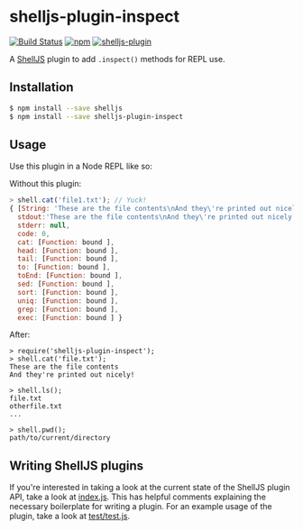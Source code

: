 # shelljs-plugin-inspect

[![Build Status](https://img.shields.io/endpoint.svg?url=https%3A%2F%2Factions-badge.atrox.dev%2Fnfischer%2Fshelljs-plugin-inspect%2Fbadge%3Fref%3Dmaster&style=flat-square)](https://actions-badge.atrox.dev/nfischer/shelljs-plugin-inspect/goto?ref=master)
[![npm](https://img.shields.io/npm/v/shelljs-plugin-inspect.svg?style=flat-square)](https://www.npmjs.com/package/shelljs-plugin-inspect)
[![shelljs-plugin](https://img.shields.io/badge/shelljs-plugin-brightgreen.svg?style=flat-square)](https://github.com/shelljs/shelljs/wiki/Using-ShellJS-Plugins)

A [ShellJS](https://github.com/shelljs/shelljs) plugin to add `.inspect()`
methods for REPL use.

## Installation

```bash
$ npm install --save shelljs
$ npm install --save shelljs-plugin-inspect
```

## Usage

Use this plugin in a Node REPL like so:

Without this plugin:

```javascript
> shell.cat('file1.txt'); // Yuck!
{ [String: 'These are the file contents\nAnd they\'re printed out nicely!\n']
  stdout:'These are the file contents\nAnd they\'re printed out nicely!\n',
  stderr: null,
  code: 0,
  cat: [Function: bound ],
  head: [Function: bound ],
  tail: [Function: bound ],
  to: [Function: bound ],
  toEnd: [Function: bound ],
  sed: [Function: bound ],
  sort: [Function: bound ],
  uniq: [Function: bound ],
  grep: [Function: bound ],
  exec: [Function: bound ] }
```

After:

```
> require('shelljs-plugin-inspect');
> shell.cat('file.txt');
These are the file contents
And they're printed out nicely!

> shell.ls();
file.txt
otherfile.txt
...

> shell.pwd();
path/to/current/directory
```

## Writing ShellJS plugins

If you're interested in taking a look at the current state of the ShellJS plugin
API, take a look at [index.js](index.js). This has helpful comments explaining
the necessary boilerplate for writing a plugin. For an example usage of the
plugin, take a look at [test/test.js](test/test.js).
